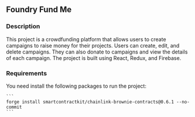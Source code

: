 ## Foundry Fund Me

### Description

This project is a crowdfunding platform that allows users to create campaigns to raise money for their projects. Users can create, edit, and delete campaigns. They can also donate to campaigns and view the details of each campaign. The project is built using React, Redux, and Firebase.

### Requirements

You need install the following packages to run the project:

    ```
    forge install smartcontractkit/chainlink-brownie-contracts@0.6.1 --no-commit
    ```

